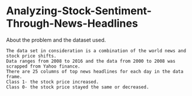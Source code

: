 # Analyzing-Stock-Sentiment-Through-News-Headlines


 About the problem and the dataset used.

    The data set in consideration is a combination of the world news and stock price shifts.
    Data ranges from 2008 to 2016 and the data from 2000 to 2008 was scrapped from Yahoo finance.
    There are 25 columns of top news headlines for each day in the data frame.
    Class 1- the stock price increased.
    Class 0- the stock price stayed the same or decreased.
